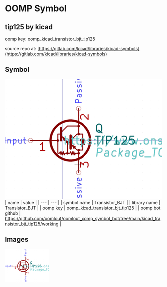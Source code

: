 # OOMP Symbol  
## tip125  by kicad  
  
oomp key: oomp_kicad_transistor_bjt_tip125  
  
source repo at: [https://gitlab.com/kicad/libraries/kicad-symbols](https://gitlab.com/kicad/libraries/kicad-symbols)  
## Symbol  
  
[![working.png](working_600.png)](working.png)  
| name | value | 
| --- | --- | 
| symbol name | Transistor_BJT | 
| library name | Transistor_BJT | 
| oomp key | oomp_kicad_transistor_bjt_tip125 | 
| oomp bot github | https://github.com/oomlout/oomlout_oomp_symbol_bot/tree/main/kicad_transistor_bjt_tip125/working | 
## Images  
  
[![working.png](working_140.png)](working.png)  
